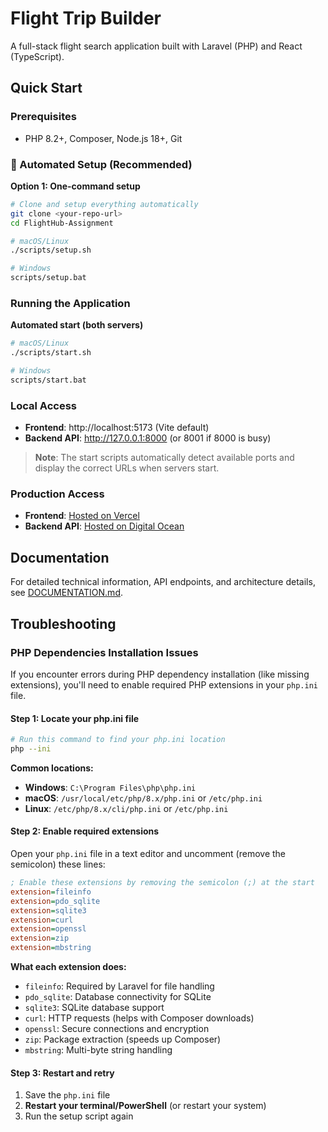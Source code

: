 # Flight Trip Builder

A full-stack flight search application built with Laravel (PHP) and React (TypeScript).

## Quick Start

### Prerequisites
- PHP 8.2+, Composer, Node.js 18+, Git

### 🚀 Automated Setup (Recommended)

**Option 1: One-command setup**
```bash
# Clone and setup everything automatically
git clone <your-repo-url>
cd FlightHub-Assignment

# macOS/Linux
./scripts/setup.sh

# Windows
scripts/setup.bat
```

### Running the Application

**Automated start (both servers)**
```bash
# macOS/Linux
./scripts/start.sh

# Windows  
scripts/start.bat
```



### Local Access
- **Frontend**: http://localhost:5173 (Vite default)
- **Backend API**: http://127.0.0.1:8000 (or 8001 if 8000 is busy)

> **Note**: The start scripts automatically detect available ports and display the correct URLs when servers start.


### Production Access
- **Frontend**: [Hosted on Vercel](https://flight-trips-frontend-bzuys9hts-heshamhamshary-5041s-projects.vercel.app/)
- **Backend API**: [Hosted on Digital Ocean](https://flight-trip-backend-3nxy4.ondigitalocean.app/)

## Documentation

For detailed technical information, API endpoints, and architecture details, see [DOCUMENTATION.md](./DOCUMENTATION.md).


## Troubleshooting

### PHP Dependencies Installation Issues

If you encounter errors during PHP dependency installation (like missing extensions), you'll need to enable required PHP extensions in your `php.ini` file.

#### **Step 1: Locate your php.ini file**
```bash
# Run this command to find your php.ini location
php --ini
```

**Common locations:**
- **Windows**: `C:\Program Files\php\php.ini`
- **macOS**: `/usr/local/etc/php/8.x/php.ini` or `/etc/php.ini`
- **Linux**: `/etc/php/8.x/cli/php.ini` or `/etc/php.ini`

#### **Step 2: Enable required extensions**
Open your `php.ini` file in a text editor and uncomment (remove the semicolon) these lines:

```ini
; Enable these extensions by removing the semicolon (;) at the start
extension=fileinfo
extension=pdo_sqlite
extension=sqlite3
extension=curl
extension=openssl
extension=zip
extension=mbstring
```

**What each extension does:**
- `fileinfo`: Required by Laravel for file handling
- `pdo_sqlite`: Database connectivity for SQLite
- `sqlite3`: SQLite database support
- `curl`: HTTP requests (helps with Composer downloads)
- `openssl`: Secure connections and encryption
- `zip`: Package extraction (speeds up Composer)
- `mbstring`: Multi-byte string handling

#### **Step 3: Restart and retry**
1. Save the `php.ini` file
2. **Restart your terminal/PowerShell** (or restart your system)
3. Run the setup script again
